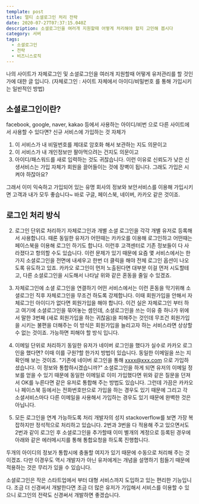 ```yaml
---
template: post
title: 멀티 소셜로그인 처리 전략
date: 2020-07-27T07:37:15.040Z
description: 소셜로그인을 여러개 지원할때 어떻게 처리해야 할지 고민해 봅시다
category: 서버
tags:
  - 소셜로그인
  - 전략
  - 비즈니스로직
---
```

나의 사이트가 자체로그인 및 소셜로그인을 여러개 지원할때 어떻게 유저관리를 할 것인가에 대한 글 입니다. (자체로그인 : 사이트 자체에서 아이디/비밀번호 를 통해 가입시키는 일반적인 방법)

## 소셜로그인이란? 

facebook, google, naver, kakao 등에서 사용하는 아이디/비번 으로 다른 사이트에서 사용할 수 있다면? 신규 서비스에 가입하는 것 자체가 

1. 이 서비스가 내 비밀번호를 제대로 암호화 해서 보관하는 지도 의문이고
2. 이 서비스가 내 개인정보만 팔아먹으려는 건지도 의문이고
3. 아이디/패스워드를 새로 입력하는 것도 귀찮습니다. 이런 이유로 신뢰도가 낮은 신생서비스는 가입 자체가 회원을 끌어들이는 것에 장벽이 됩니다. 그래도 가입은 시켜야 하잖아요?

그래서 이미 익숙하고 가입되어 있는 유명 회사의 정보와 보안서비스를 이용해 가입시키면 고객과 내가 모두 좋습니다~ 바로 구글, 페이스북, 네이버, 카카오 같은 것이죠. 



## 로그인 처리 방식

2. 로그인 단위로 처리하기 자체로그인과 개별 소셜 로그인을 각각 개별 유저로 등록해서 사용합니다. 때론 동일한 유저가 어떤때는 카카오를 이용해 로그인하고 어떤때는 페이스북을 이용해 로그인 하기도 합니다.
   이런후 고객센터로 기존 정보들이 다 사라졌다고 항의할 수도 있습니다.
   이런 문제가 있기 때문에 요즘 몇 서비스에서는 한가지 소셜로그인을 전면에 내세우고
   한번 더 클릭을 해야 전체 로그인 옵션이 나오도록 유도하고 있죠.
   카카오 로그인이 먼저 노출된다면 대부분 이걸 먼저 시도할테고, 다른 소셜로그인을 시도해서 나타날 위와 같은 혼동을 줄일 수 있겠죠.
3. 자체로그인에 소셜 로그인을 연결하기 어떤 서비스에서는 이런 혼동을 막기위해 소셜로그인 직후 자체로그인을 무조건 하도록 강제합니다.  이때 회원가입을 안해서 자체로그인 아이디가 없다면 회원가입을 해야 합니다. 
   이건 실은 자체로그인 부터 하고 여기에 소셜로그인을 묶어놓는 셈인데,
   소셜로그인을 쓰는 이유 중 하나가 위에서 말한 3번째 (새로 회원가입을 하는 귀찮음)을 피해주는 것인데
   무조건 회원가입을 시키는 불편을 더해주는 이 방식은 회원가입을 늘리고자 하는 서비스라면 상상할 수 없는 것이죠.
   가능하면 피해야 할 방식 입니다. 


4. 이메일 단위로 처리하기 동일한 유저가 네이버 로그인을 했다가 실수로 카카오 로그인을 했다면? 이때 이를 구원?할 한가지 방법이 있습니다. 동일한 이메일을 쓰는 지 확인해 보는 것이죠.
   "기존에 네이버 로그인을 통해 xxxx@xxx.com 으로 가입하셨습니다. 이 정보와 통합하시겠습니까?"
   소셜로그인을 하게 되면 유저의 이메일 정보를 얻을 수 있기 때문에 동일한 이메일로 이미 가입했다면
   위와 같은 질문을 던져서 OK를 누른다면 같은 유저로 통합해 주는 방법도 있습니다.
   그런데 가끔은 카카오나 페이스북 등에서는 전화번호만으로 가입을 하는 경우도 있기 때문에
   그리고 각 소셜서비스마다 다른 이메일을 사용해서 가입하는 경우도 있기 때문에
   완벽한 것은 아닙니다.
5. 모든 로그인을 연계 가능하도록 처리 개발자의 성지 stackoverflow를 보면 가장 복잡하지만 정석적으로 처리하고 있습니다. 2번과 3번을 다 적용해 주고 있으면서도 
   2번과 같이 로그인 후 소셜로그인을 추가할때 이미 별개의 계정으로 등록된 경우에 아래와 같은 에러메시지를 통해 통합요청을 하도록 진행합니다.

두개의 아이디의 정보가 통합시에 충돌할 여지가 있기 때문에 수동으로 처리해 주는 것이겠죠. 다만 이경우도 역시 개발자가 아닌 유저에게는 개념을 설명하기 힘들기 때문에 적용하는 것은 무리가 있을 수 있습니다.

소셜로그인은 작은 스타트업에서 부터 대형 서비스까지 도입하고 있는 편리한 기능입니다. 조금 더 신경써서 개발한다면 조금 더 많은 유저가 가입해서 서비스를 이용할 수 있으니 로그인의 전략도 신경써서 개발하면 좋겠습니다.